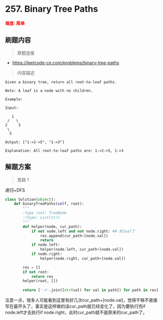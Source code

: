 #  257. Binary Tree Paths
**<font color=red>难度: 简单</font>**

## 刷题内容

> 原题连接

* https://leetcode-cn.com/problems/binary-tree-paths

> 内容描述

```
Given a binary tree, return all root-to-leaf paths.

Note: A leaf is a node with no children.

Example:

Input:

   1
 /   \
2     3
 \
  5

Output: ["1->2->5", "1->3"]

Explanation: All root-to-leaf paths are: 1->2->5, 1->3
```

## 解题方案

> 思路 1

递归+DFS

```python
class Solution(object):
    def binaryTreePaths(self, root):
        """
        :type root: TreeNode
        :rtype: List[str]
        """
        def helper(node, cur_path):
            if not node.left and not node.right: ## 到leaf了
                res.append(cur_path+[node.val])
                return
            if node.left:
                helper(node.left, cur_path+[node.val])
            if node.right:
                helper(node.right, cur_path+[node.val])

        res = []  
        if not root:
            return res
        helper(root, [])
        
        return ['->'.join([str(val) for val in path]) for path in res]
```
注意一点，很多人可能看到这里有好几次cur_path+[node.val]，觉得干嘛不直接写在最开头了，事实是这样做的话cur_path就已经变化了，因为要执行完if node.left才去执行if node.right，此时cur_path就不是原来的cur_path了。






















